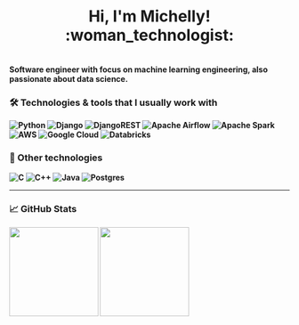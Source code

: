 <p>
  <h1 align="center"><b>Hi, I'm Michelly! :woman_technologist: </h1>
</p>
<br />
Software engineer with focus on machine learning engineering, also passionate about data science. 

### :hammer_and_wrench: Technologies & tools that I usually work with
![Python](https://img.shields.io/badge/python-3670A0?style=flat-square&logo=python&logoColor=ffdd54)
![Django](https://img.shields.io/badge/django-%23092E20.svg?style=flat-square&logo=django&logoColor=white)
![DjangoREST](https://img.shields.io/badge/django-REST-ff1709?style=flat-square&logo=django&logoColor=white&color=ff1709&labelColor=gray)
![Apache Airflow](https://img.shields.io/badge/Apache%20Airflow-017CEE?style=flat-square&logo=Apache%20Airflow&logoColor=white)
![Apache Spark](https://img.shields.io/badge/Apache_Spark-FFFFFF?style=flat-square&logo=apachespark&logoColor=#E35A16)
![AWS](https://img.shields.io/badge/AWS-%23FF9900.svg?style=flat-square&logo=amazon-aws&logoColor=white)
![Google Cloud](https://img.shields.io/badge/GoogleCloud-%234285F4.svg?style=flat-square&logo=google-cloud&logoColor=white)
![Databricks](https://img.shields.io/badge/Databricks-FF3621?style=flat-square&logo=Databricks&logoColor=white)
### :wrench: Other technologies
![C](https://img.shields.io/badge/c-%2300599C.svg?style=flat-square&logo=c&logoColor=white)
![C++](https://img.shields.io/badge/c++-%2300599C.svg?style=flat-square&logo=c%2B%2B&logoColor=white)
![Java](https://img.shields.io/badge/java-%23ED8B00.svg?style=flat-square&logo=java&logoColor=white)
![Postgres](https://img.shields.io/badge/postgres-%23316192.svg?style=flat-square&logo=postgresql&logoColor=white)

---
### :chart_with_upwards_trend: GitHub Stats

<div>
  <img height="160rem" src="https://github-readme-stats.vercel.app/api?username=michellyrds&count_private=true&show_icons=true&theme=dracula&hide_border=true&hide_title=true"/>
  <img height="160rem" src="https://github-readme-stats.vercel.app/api/top-langs/?username=michellyrds&layout=compact&theme=dracula&hide=jupyter%20notebook&hide_border=true"/>
</div>


<!-- ![Michelly's GitHub stats](https://github-readme-stats.vercel.app/api?username=michellyrds&count_private=true&show_icons=true&theme=dracula&hide_border=true)
![Top Langs](https://github-readme-stats.vercel.app/api/top-langs/?username=michellyrds&layout=compact&theme=dracula&hide=jupyter%20notebook&hide_border=true) -->

<!-- [![Readme Card](https://github-readme-stats.vercel.app/api/pin/?username=michellyrds&repo=mlp)](https://github.com/anuraghazra/github-readme-stats) -->


<!--
**michellyrds/michellyrds** is a ✨ _special_ ✨ repository because its `README.md` (this file) appears on your GitHub profile.

Here are some ideas to get you started:

- 🔭 I’m currently working on ...
- 🌱 I’m currently learning ...
- 👯 I’m looking to collaborate on ...
- 🤔 I’m looking for help with ...
- 💬 Ask me about ...
- 📫 How to reach me: ...
- 😄 Pronouns: ...
- ⚡ Fun fact: ...
-->
